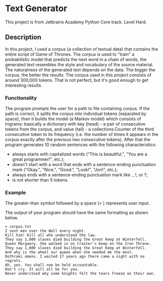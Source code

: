 # Text Generator

This project is from Jetbrains Academy Python Core track. Level Hard.

## Description

In this project, I used a corpus (a collection of textual data) that contains the entire script of Game of Thrones. The corpus is used to
"train" a probabilistic model that predicts the next word in a chain of words, the generated text resembles 
the style and vocabulary of the source material. The naturalness of the generated text depends on the data. The bigger 
the corpus, the better the results. The corpus used in this project consists of around 300,000 tokens. 
That is not perfect, but it's good enough to get interesting results.

### Functionality
The program prompts the user for a path to file containing corpus. 
If the path is correct, it splits the corpus into individual tokens (separated by space), then it builds the 
model (a Markov model) which consists of trigrams: basically a dictionary with key (head) - a pair of consecutive tokens from
the corpus, and value (tail) - a collections.Counter of the third consecutive token to its frequency (i.e. the  number of times it appears in the corpus
exactly after the previous two consecutive tokens).
After that the program generates 10 random sentences with the following characteristics:
  - always starts with capitalized words ("This is beautiful.", "You are a great programmer!", etc.);
  - doesn't start with a word that ends with a sentence-ending punctuation mark ("Okay.", "Nice.", "Good.", "Look!", "Jon!", etc.);
  - always ends with a sentence-ending punctuation mark like ., !, or ?; 
  - is not shorter than 5 tokens.

### Example

The greater-than symbol followed by a space (> ) represents user input.

The output of your program should have the same formatting as shown below.
```text
> corpus.txt
I sent men over the Wall every night.
Kill him! Kill all who understand the law.
They say 1,000 slaves died building the Great Keep at Winterfell.
Queen Margaery. She walked in on Craster's Keep on the Iron Throne.
They say 1,000 slaves died building the Great Keep at Winterfell.
And why is the wheel our queen when she needed me the most.
Dothraki omens. I waited 17 years ago there came a night with no regrets.
Ah, yes. You shall now be held accountable.
Don't cry. It will all be for you.
Never understood why some knights felt the tears freeze on their own.
```